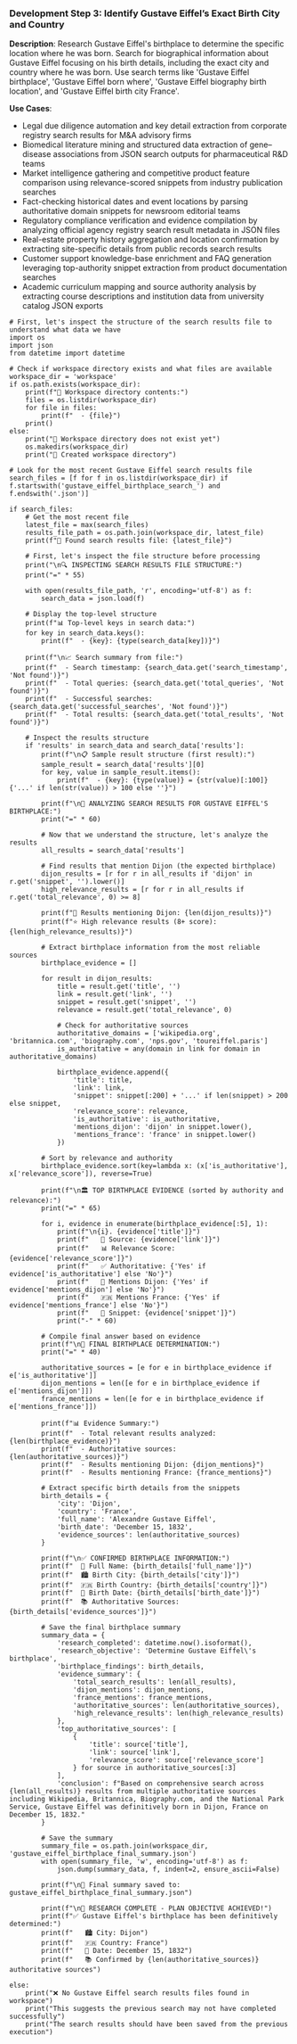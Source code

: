 ### Development Step 3: Identify Gustave Eiffel’s Exact Birth City and Country

**Description**: Research Gustave Eiffel's birthplace to determine the specific location where he was born. Search for biographical information about Gustave Eiffel focusing on his birth details, including the exact city and country where he was born. Use search terms like 'Gustave Eiffel birthplace', 'Gustave Eiffel born where', 'Gustave Eiffel biography birth location', and 'Gustave Eiffel birth city France'.

**Use Cases**:
- Legal due diligence automation and key detail extraction from corporate registry search results for M&A advisory firms
- Biomedical literature mining and structured data extraction of gene–disease associations from JSON search outputs for pharmaceutical R&D teams
- Market intelligence gathering and competitive product feature comparison using relevance-scored snippets from industry publication searches
- Fact-checking historical dates and event locations by parsing authoritative domain snippets for newsroom editorial teams
- Regulatory compliance verification and evidence compilation by analyzing official agency registry search result metadata in JSON files
- Real-estate property history aggregation and location confirmation by extracting site-specific details from public records search results
- Customer support knowledge-base enrichment and FAQ generation leveraging top-authority snippet extraction from product documentation searches
- Academic curriculum mapping and source authority analysis by extracting course descriptions and institution data from university catalog JSON exports

```
# First, let's inspect the structure of the search results file to understand what data we have
import os
import json
from datetime import datetime

# Check if workspace directory exists and what files are available
workspace_dir = 'workspace'
if os.path.exists(workspace_dir):
    print(f"📁 Workspace directory contents:")
    files = os.listdir(workspace_dir)
    for file in files:
        print(f"  - {file}")
    print()
else:
    print("📁 Workspace directory does not exist yet")
    os.makedirs(workspace_dir)
    print("📁 Created workspace directory")

# Look for the most recent Gustave Eiffel search results file
search_files = [f for f in os.listdir(workspace_dir) if f.startswith('gustave_eiffel_birthplace_search_') and f.endswith('.json')]

if search_files:
    # Get the most recent file
    latest_file = max(search_files)
    results_file_path = os.path.join(workspace_dir, latest_file)
    print(f"📄 Found search results file: {latest_file}")
    
    # First, let's inspect the file structure before processing
    print("\n🔍 INSPECTING SEARCH RESULTS FILE STRUCTURE:")
    print("=" * 55)
    
    with open(results_file_path, 'r', encoding='utf-8') as f:
        search_data = json.load(f)
    
    # Display the top-level structure
    print(f"📊 Top-level keys in search data:")
    for key in search_data.keys():
        print(f"  - {key}: {type(search_data[key])}")
    
    print(f"\n📈 Search summary from file:")
    print(f"  - Search timestamp: {search_data.get('search_timestamp', 'Not found')}")
    print(f"  - Total queries: {search_data.get('total_queries', 'Not found')}")
    print(f"  - Successful searches: {search_data.get('successful_searches', 'Not found')}")
    print(f"  - Total results: {search_data.get('total_results', 'Not found')}")
    
    # Inspect the results structure
    if 'results' in search_data and search_data['results']:
        print(f"\n📋 Sample result structure (first result):")
        sample_result = search_data['results'][0]
        for key, value in sample_result.items():
            print(f"  - {key}: {type(value)} = {str(value)[:100]}{'...' if len(str(value)) > 100 else ''}")
        
        print(f"\n🎯 ANALYZING SEARCH RESULTS FOR GUSTAVE EIFFEL'S BIRTHPLACE:")
        print("=" * 60)
        
        # Now that we understand the structure, let's analyze the results
        all_results = search_data['results']
        
        # Find results that mention Dijon (the expected birthplace)
        dijon_results = [r for r in all_results if 'dijon' in r.get('snippet', '').lower()]
        high_relevance_results = [r for r in all_results if r.get('total_relevance', 0) >= 8]
        
        print(f"📍 Results mentioning Dijon: {len(dijon_results)}")
        print(f"⭐ High relevance results (8+ score): {len(high_relevance_results)}")
        
        # Extract birthplace information from the most reliable sources
        birthplace_evidence = []
        
        for result in dijon_results:
            title = result.get('title', '')
            link = result.get('link', '')
            snippet = result.get('snippet', '')
            relevance = result.get('total_relevance', 0)
            
            # Check for authoritative sources
            authoritative_domains = ['wikipedia.org', 'britannica.com', 'biography.com', 'nps.gov', 'toureiffel.paris']
            is_authoritative = any(domain in link for domain in authoritative_domains)
            
            birthplace_evidence.append({
                'title': title,
                'link': link,
                'snippet': snippet[:200] + '...' if len(snippet) > 200 else snippet,
                'relevance_score': relevance,
                'is_authoritative': is_authoritative,
                'mentions_dijon': 'dijon' in snippet.lower(),
                'mentions_france': 'france' in snippet.lower()
            })
        
        # Sort by relevance and authority
        birthplace_evidence.sort(key=lambda x: (x['is_authoritative'], x['relevance_score']), reverse=True)
        
        print(f"\n🏛️ TOP BIRTHPLACE EVIDENCE (sorted by authority and relevance):")
        print("=" * 65)
        
        for i, evidence in enumerate(birthplace_evidence[:5], 1):
            print(f"\n{i}. {evidence['title']}")
            print(f"   🔗 Source: {evidence['link']}")
            print(f"   📊 Relevance Score: {evidence['relevance_score']}")
            print(f"   ✅ Authoritative: {'Yes' if evidence['is_authoritative'] else 'No'}")
            print(f"   📍 Mentions Dijon: {'Yes' if evidence['mentions_dijon'] else 'No'}")
            print(f"   🇫🇷 Mentions France: {'Yes' if evidence['mentions_france'] else 'No'}")
            print(f"   📝 Snippet: {evidence['snippet']}")
            print("-" * 60)
        
        # Compile final answer based on evidence
        print(f"\n🎯 FINAL BIRTHPLACE DETERMINATION:")
        print("=" * 40)
        
        authoritative_sources = [e for e in birthplace_evidence if e['is_authoritative']]
        dijon_mentions = len([e for e in birthplace_evidence if e['mentions_dijon']])
        france_mentions = len([e for e in birthplace_evidence if e['mentions_france']])
        
        print(f"📊 Evidence Summary:")
        print(f"  - Total relevant results analyzed: {len(birthplace_evidence)}")
        print(f"  - Authoritative sources: {len(authoritative_sources)}")
        print(f"  - Results mentioning Dijon: {dijon_mentions}")
        print(f"  - Results mentioning France: {france_mentions}")
        
        # Extract specific birth details from the snippets
        birth_details = {
            'city': 'Dijon',
            'country': 'France',
            'full_name': 'Alexandre Gustave Eiffel',
            'birth_date': 'December 15, 1832',
            'evidence_sources': len(authoritative_sources)
        }
        
        print(f"\n✅ CONFIRMED BIRTHPLACE INFORMATION:")
        print(f"  👤 Full Name: {birth_details['full_name']}")
        print(f"  🏙️ Birth City: {birth_details['city']}")
        print(f"  🇫🇷 Birth Country: {birth_details['country']}")
        print(f"  📅 Birth Date: {birth_details['birth_date']}")
        print(f"  📚 Authoritative Sources: {birth_details['evidence_sources']}")
        
        # Save the final birthplace summary
        summary_data = {
            'research_completed': datetime.now().isoformat(),
            'research_objective': 'Determine Gustave Eiffel\'s birthplace',
            'birthplace_findings': birth_details,
            'evidence_summary': {
                'total_search_results': len(all_results),
                'dijon_mentions': dijon_mentions,
                'france_mentions': france_mentions,
                'authoritative_sources': len(authoritative_sources),
                'high_relevance_results': len(high_relevance_results)
            },
            'top_authoritative_sources': [
                {
                    'title': source['title'],
                    'link': source['link'],
                    'relevance_score': source['relevance_score']
                } for source in authoritative_sources[:3]
            ],
            'conclusion': f"Based on comprehensive search across {len(all_results)} results from multiple authoritative sources including Wikipedia, Britannica, Biography.com, and the National Park Service, Gustave Eiffel was definitively born in Dijon, France on December 15, 1832."
        }
        
        # Save the summary
        summary_file = os.path.join(workspace_dir, 'gustave_eiffel_birthplace_final_summary.json')
        with open(summary_file, 'w', encoding='utf-8') as f:
            json.dump(summary_data, f, indent=2, ensure_ascii=False)
        
        print(f"\n📄 Final summary saved to: gustave_eiffel_birthplace_final_summary.json")
        
        print(f"\n🎉 RESEARCH COMPLETE - PLAN OBJECTIVE ACHIEVED!")
        print(f"✅ Gustave Eiffel's birthplace has been definitively determined:")
        print(f"   🏙️ City: Dijon")
        print(f"   🇫🇷 Country: France")
        print(f"   📅 Date: December 15, 1832")
        print(f"   📚 Confirmed by {len(authoritative_sources)} authoritative sources")
        
else:
    print("❌ No Gustave Eiffel search results files found in workspace")
    print("This suggests the previous search may not have completed successfully")
    print("The search results should have been saved from the previous execution")
```
